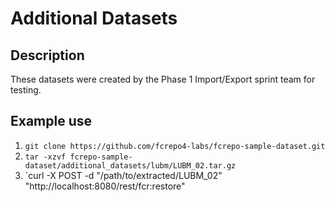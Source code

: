 # Additional Datasets

## Description

These datasets were created by the Phase 1 Import/Export sprint team for testing.

## Example use

1. `git clone https://github.com/fcrepo4-labs/fcrepo-sample-dataset.git`
2. `tar -xzvf fcrepo-sample-dataset/additional_datasets/lubm/LUBM_02.tar.gz`
3. `curl -X POST -d "/path/to/extracted/LUBM_02" "http://localhost:8080/rest/fcr:restore"
